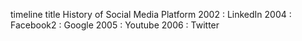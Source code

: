 timeline
    title History of Social Media Platform
    2002 : LinkedIn
    2004 : Facebook2
         : Google
    2005 : Youtube
    2006 : Twitter
